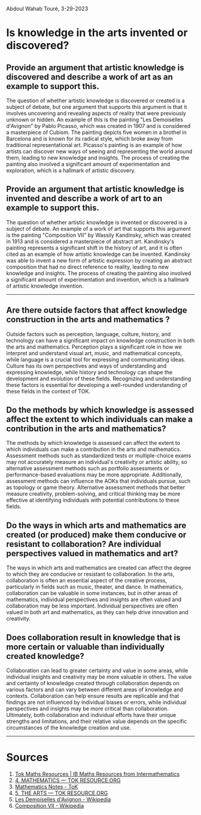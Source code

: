 Abdoul Wahab Touré, 3-29-2023
# Is knowledge in the arts invented or discovered?
## Provide an argument that artistic knowledge is discovered and describe a work of art as an example to support this.
The question of whether artistic knowledge is discovered or created is a subject of debate, but one argument that supports this argument is that it involves uncovering and revealing aspects of reality that were previously unknown or hidden. An example of this is the painting "Les Demoiselles d'Avignon" by Pablo Picasso, which was created in 1907 and is considered a masterpiece of Cubism. The painting depicts five women in a brothel in Barcelona and is known for its radical style, which broke away from traditional representational art. Picasso's painting is an example of how artists can discover new ways of seeing and representing the world around them, leading to new knowledge and insights. The process of creating the painting also involved a significant amount of experimentation and exploration, which is a hallmark of artistic discovery.

## Provide an argument that artistic knowledge is invented and describe a work of art to an example to support this.
The question of whether artistic knowledge is invented or discovered is a subject of debate. An example of a work of art that supports this argument is the painting "Composition VII" by Wassily Kandinsky, which was created in 1913 and is considered a masterpiece of abstract art. Kandinsky's painting represents a significant shift in the history of art, and it is often cited as an example of how artistic knowledge can be invented. Kandinsky was able to invent a new form of artistic expression by creating an abstract composition that had no direct reference to reality, leading to new knowledge and insights. The process of creating the painting also involved a significant amount of experimentation and invention, which is a hallmark of artistic knowledge invention.

---
## Are there outside factors that affect knowledge construction in the arts and mathematics ?
Outside factors such as perception, language, culture, history, and technology can have a significant impact on knowledge construction in both the arts and mathematics. Perception plays a significant role in how we interpret and understand visual art, music, and mathematical concepts, while language is a crucial tool for expressing and communicating ideas. Culture has its own perspectives and ways of understanding and expressing knowledge, while history and technology can shape the development and evolution of these fields. Recognizing and understanding these factors is essential for developing a well-rounded understanding of these fields in the context of TOK.

## Do the methods by which knowledge is assessed affect the extent to which individuals can make a contribution in the arts and mathematics?
The methods by which knowledge is assessed can affect the extent to which individuals can make a contribution in the arts and mathematics. Assessment methods such as standardized tests or multiple-choice exams may not accurately measure an individual's creativity or artistic ability, so alternative assessment methods such as portfolio assessments or performance-based evaluations may be more appropriate. Additionally, assessment methods can influence the AOKs that individuals pursue, such as topology or game theory. Alternative assessment methods that better measure creativity, problem-solving, and critical thinking may be more effective at identifying individuals with potential contributions to these fields.

## Do the ways in which arts and mathematics are created (or produced) make them conducive or resistant to collaboration? Are individual perspectives valued in mathematics and art?
The ways in which arts and mathematics are created can affect the degree to which they are conducive or resistant to collaboration. In the arts, collaboration is often an essential aspect of the creative process, particularly in fields such as music, theater, and dance. In mathematics, collaboration can be valuable in some instances, but in other areas of mathematics, individual perspectives and insights are often valued and collaboration may be less important. Individual perspectives are often valued in both art and mathematics, as they can help drive innovation and creativity.

## Does collaboration result in knowledge that is more certain or valuable than individually created knowledge?
Collaboration can lead to greater certainty and value in some areas, while individual insights and creativity may be more valuable in others. The value and certainty of knowledge created through collaboration depends on various factors and can vary between different areas of knowledge and contexts. Collaboration can help ensure results are replicable and that findings are not influenced by individual biases or errors, while individual perspectives and insights may be more critical than collaboration. Ultimately, both collaboration and individual efforts have their unique strengths and limitations, and their relative value depends on the specific circumstances of the knowledge creation and use.

---
# Sources
1. [Tok Maths Resources | IB Maths Resources from Intermathematics](https://ibmathsresources.com/ibtokmaths/)
2. [4. MATHEMATICS — TOK RESOURCE.ORG](https://www.tokresource.org/4-mathematics)
3. [Mathematics Notes - ToK](https://www.ibmastery.com/blog/mathematics-notes-theory-of-knowledge)
4. [5. THE ARTS — TOK RESOURCE.ORG](https://www.tokresource.org/5-the-arts)
5. [Les Demoiselles d'Avignon - Wikipedia](https://en.wikipedia.org/wiki/Les_Demoiselles_d'Avignon)
6. [Composition VII - Wikipedia](https://en.wikipedia.org/wiki/Composition_VII)

